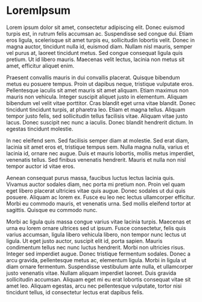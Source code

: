 # LoremIpsum

Lorem ipsum dolor sit amet, consectetur adipiscing elit. Donec euismod turpis est, in rutrum felis accumsan ac. Suspendisse sed congue dui. Etiam eros ligula, scelerisque sit amet turpis eu, sollicitudin lobortis velit. Donec in magna auctor, tincidunt nulla id, euismod diam. Nullam nisl mauris, semper vel purus at, laoreet tincidunt metus. Sed congue consequat ligula quis pretium. Ut id libero mauris. Maecenas velit lectus, lacinia non metus sit amet, efficitur aliquet enim.

Praesent convallis mauris in dui convallis placerat. Quisque bibendum metus eu posuere tempus. Proin ut dapibus neque, tristique vulputate eros. Pellentesque iaculis sit amet mauris sit amet aliquam. Etiam maximus non mauris non vehicula. Integer suscipit aliquet justo in elementum. Aliquam bibendum vel velit vitae porttitor. Cras blandit eget urna vitae blandit. Donec tincidunt tincidunt turpis, at pharetra leo. Etiam et magna tellus. Aliquam tempor justo felis, sed sollicitudin tellus facilisis vitae. Aliquam vitae justo lacus. Donec suscipit nec nunc a iaculis. Donec blandit hendrerit dictum. In egestas tincidunt molestie.

In nec eleifend sem. Sed facilisis semper diam at molestie. Sed erat diam, lacinia sit amet eros et, tristique tempus sem. Nulla magna nulla, varius et lacinia id, ornare nec augue. Duis et mauris lobortis, mollis metus imperdiet, venenatis tellus. Sed finibus venenatis hendrerit. Mauris et nulla non nisl tempor auctor id vitae eros.

Aenean consequat purus massa, faucibus luctus lectus lacinia quis. Vivamus auctor sodales diam, nec porta mi pretium non. Proin vel quam eget libero placerat ultricies vitae quis augue. Donec sodales ut dui quis posuere. Aliquam ac lorem ex. Fusce eu leo nec lectus ullamcorper efficitur. Morbi eu commodo mauris, et venenatis urna. Sed mollis eleifend tortor at sagittis. Quisque eu commodo nunc.

Morbi ac ligula quis massa congue varius vitae lacinia turpis. Maecenas et urna eu lorem ornare ultrices sed ut ipsum. Fusce consectetur, felis quis varius accumsan, ligula libero vehicula libero, non tempor nunc lectus ut ligula. Ut eget justo auctor, suscipit elit id, porta sapien. Mauris condimentum tellus nec nunc luctus hendrerit. Morbi non ultricies risus. Integer sed imperdiet augue. Donec tristique fermentum sodales. Donec a arcu gravida, pellentesque metus ac, elementum ligula. Morbi in ligula ut diam ornare fermentum. Suspendisse vestibulum ante nulla, et ullamcorper justo venenatis vitae. Nullam aliquam imperdiet laoreet. Duis gravida sollicitudin accumsan. Aliquam eget mi eu erat lobortis consequat vitae sit amet leo. Aliquam egestas, arcu nec pellentesque vulputate, tortor nisi tincidunt tellus, id consectetur lectus erat dapibus felis. 

